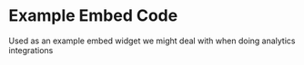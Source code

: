 # Example Embed Code
Used as an example embed widget we might deal with when doing analytics integrations
